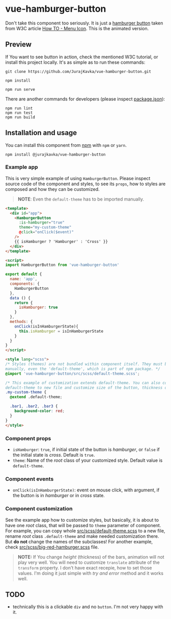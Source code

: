 # vue-hamburger-button
Don't take this component too seriously. It is just a [hamburger button](https://en.wikipedia.org/wiki/Hamburger_button) taken from W3C article [How TO - Menu Icon](https://www.w3schools.com/howto/howto_css_menu_icon.asp). This is the animated version.

## Preview
If You want to see button in action, check the mentioned W3C tutorial, or install this project locally. It's as simple as to run these commands:

```
git clone https://github.com/JurajKavka/vue-hamburger-button.git
``` 

```
npm install
```

```
npm run serve
```

There are another commands for developers (please inspect [package.json](package.json)):
```
npm run lint
npm run test
npm run build
```

## Installation and usage
You can install this component from [npm](https://www.npmjs.com/) with `npm` or `yarn`.
```
npm install @jurajkavka/vue-hamburger-button
```

### Example app
This is very simple example of using `HamburgerButton`. Please inspect source code of the component and styles, to see its `props`, how to styles are composed and how they can be customized.

> **NOTE**: Even the `default-theme` has to be imported manually.

```html
<template>
  <div id="app">
    <HamburgerButton
      :is-hamburger="true"
      theme="my-custom-theme"
      @click="onClick($event)"
    />
    {{ isHamburger ? 'Hamburger' : 'Cross' }}
  </div>
</template>

<script>
import HamburgerButton from 'vue-hamburger-button'

export default {
  name: 'app',
  components: {
    HamburgerButton
  },
  data () {
    return {
      isHamburger: true
    }
  },
  methods: {
    onClick(isInHamburgerState){
      this.isHamburger = isInHamburgerState
    }
  }
}
</script>

<style lang="scss">
/* Styles (themes) are not bundled within component itself. They must be specified 
manually, even the 'default-theme', which is part of npm package. */
@import 'vue-hamburger-button/src/scss/default-theme.scss';

/* This example of customization extends default-theme. You can also copy whole
default-theme to new file and customize size of the button, thickness of the bars etc. */
.my-custom-theme {
  @extend .default-theme;

  .bar1, .bar2, .bar3 {
    background-color: red;
  }
}
</style>
```

### Component props
  - `isHamburger`: `true`, if initial state of the button is *hamburger*, or `false` if the initial state is *cross*. Default is `true`.
  - `theme`: Name of the *root* class of your customized style. Default value is `default-theme`.
  
  
### Component events
  - `onClick(isInHamburgerState)`: event on mouse click, with argument, if the button is in *hamburger* or in *cross* state.
  
### Component customization
See the example app how to customize styles, but basically, it is about to have one *root* class, that will be passed to `theme` parameter of component. For example, you can copy whole [src/scss/default-theme.scss](src/scss/default-theme.scss) to a new file, rename *root* class `.default-theme` and make needed customization there. But **do not** change the names of the subclasses!
For another example, check [src/scss/big-red-hamburger.scss](/src/scss/big-red-hamburger.scss) file.

> **NOTE:** If You change *height* (thickness) of the bars, animation will not play very well. You will need to customize `translate` attribute of the `transform` property. I don't have exact recepie, how to set those values. I'm doing it just simple with *try and error* method and it works well.


## TODO
  - technically this is a clickable `div` and no `button`.  I'm not very happy with it.

